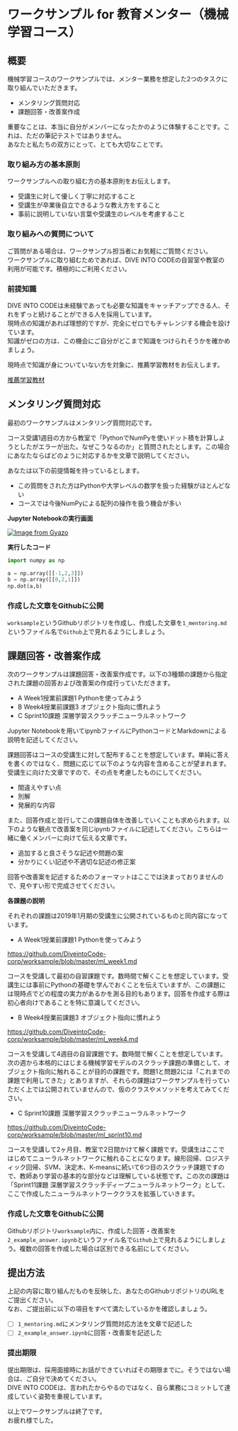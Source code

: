 # ワークサンプル for 教育メンター（機械学習コース）

## 概要

機械学習コースのワークサンプルでは、メンター業務を想定した2つのタスクに取り組んでいただきます。

- メンタリング質問対応
- 課題回答・改善案作成

重要なことは、本当に自分がメンバーになったかのように体験することです。これは、ただの筆記テストではありません。  
あなたと私たちの双方にとって、とても大切なことです。  

### 取り組み方の基本原則

ワークサンプルへの取り組む方の基本原則をお伝えします。  

- 受講生に対して優しく丁寧に対応すること
- 受講生が卒業後自立できるような教え方をすること
- 事前に説明していない言葉や受講生のレベルを考慮すること

### 取り組みへの質問について

ご質問がある場合は、ワークサンプル担当者にお気軽にご質問ください。  
ワークサンプルに取り組むためであれば、DIVE INTO CODEの自習室や教室の利用が可能です。積極的にご利用ください。

### 前提知識

DIVE INTO CODEは未経験であっても必要な知識をキャッチアップできる人、それをずっと続けることができる人を採用しています。  
現時点の知識があれば理想的ですが、完全にゼロでもチャレンジする機会を設けています。  
知識がゼロの方は、この機会にご自分がどこまで知識をつけられそうかを確かめましょう。  

現時点で知識が身についていない方を対象に、推薦学習教材をお伝えします。

[推薦学習教材](https://github.com/DiveintoCode-corp/worksample/blob/master/learning_material_machine_learning.md)

## メンタリング質問対応

最初のワークサンプルはメンタリング質問対応です。

コース受講1週目の方から教室で「PythonでNumPyを使いドット積を計算しようとしたがエラーが出た。なぜこうなるのか」と質問されたとします。この場合にあなたならばどのように対応するかを文章で説明してください。

あなたは以下の前提情報を持っているとします。

- この質問をされた方はPythonや大学レベルの数学を扱った経験がほとんどない
- コースでは今後NumPyによる配列の操作を扱う機会が多い

**Jupyter Notebookの実行画面**

[![Image from Gyazo](https://t.gyazo.com/teams/diveintocode/e9e3c6e91b7d4abd99001aa0848e4059.png)](https://diveintocode.gyazo.com/e9e3c6e91b7d4abd99001aa0848e4059)

**実行したコード**

```py
import numpy as np

a = np.array([[-1,2,3]])
b = np.array([[0,2,1]])
np.dot(a,b)
```

### 作成した文章をGithubに公開

`worksample`というGithubリポジトリを作成し、作成した文章を`1_mentoring.md`というファイル名で`Github`上で見れるようにしましょう。

## 課題回答・改善案作成

次のワークサンプルは課題回答・改善案作成です。以下の3種類の課題から指定された課題の回答および改善案の作成行っていただきます。

- A Week1授業前課題1 Pythonを使ってみよう
- B Week4授業前課題3 オブジェクト指向に慣れよう
- C Sprint10課題 深層学習スクラッチニューラルネットワーク

Jupyter Notebookを用いてipynbファイルにPythonコードとMarkdownによる説明を記述してください。

課題回答はコースの受講生に対して配布することを想定しています。単純に答えを書くのではなく、問題に応じて以下のような内容を含めることが望まれます。受講生に向けた文章ですので、その点を考慮したものにしてください。

- 間違えやすい点
- 別解
- 発展的な内容

また、回答作成と並行してこの課題自体を改善していくことも求められます。以下のような観点で改善案を同じipynbファイルに記述してください。こちらは一緒に働くメンバーに向けて伝える文章です。

- 追加すると良さそうな記述や問題の案
- 分かりにくい記述や不適切な記述の修正案

回答や改善案を記述するためのフォーマットはここでは決まっておりませんので、見やすい形で完成させてください。

**各課題の説明**

それぞれの課題は2019年1月期の受講生に公開されているものと同内容になっています。

- A Week1授業前課題1 Pythonを使ってみよう

https://github.com/DiveintoCode-corp/worksample/blob/master/ml_week1.md

コースを受講して最初の自習課題です。数時間で解くことを想定しています。受講生には事前にPythonの基礎を学んでおくことを伝えていますが、この課題には現時点でどの程度の実力があるかを測る目的もあります。回答を作成する際は初心者向けであることを特に意識してください。

- B Week4授業前課題3 オブジェクト指向に慣れよう

https://github.com/DiveintoCode-corp/worksample/blob/master/ml_week4.md

コースを受講して4週目の自習課題です。数時間で解くことを想定しています。次の週から本格的にはじまる機械学習モデルのスクラッチ課題の準備として、オブジェクト指向に触れることが目的の課題です。問題1と問題2には「これまでの課題で利用してきた」とありますが、それらの課題はワークサンプルを行っていただく上では公開されていませんので、仮のクラスやメソッドを考えてみてください。

- C Sprint10課題 深層学習スクラッチニューラルネットワーク

https://github.com/DiveintoCode-corp/worksample/blob/master/ml_sprint10.md

コースを受講して2ヶ月目、教室で2日間かけて解く課題です。受講生はここではじめてニューラルネットワークに触れることになります。線形回帰、ロジスティック回帰、SVM、決定木、K-meansに続いて6つ目のスクラッチ課題ですので、教師あり学習の基本的な部分などは理解している状態です。この次の課題は「Sprint11課題 深層学習スクラッチディープニューラルネットワーク」として、ここで作成したニューラルネットワーククラスを拡張していきます。

### 作成した文章をGithubに公開

Githubリポジトリ`worksample`内に、作成した回答・改善案を`2_example_answer.ipynb`というファイル名で`Github`上で見れるようにしましょう。複数の回答を作成した場合は区別できる名前にしてください。

## 提出方法

上記の内容に取り組んだものを反映した、あなたのGithubリポジトリのURLをご提出ください。  
なお、ご提出前に以下の項目をすべて満たしているかを確認しましょう。  

- [ ] `1_mentoring.md`にメンタリング質問対応方法を文章で記述した
- [ ] `2_example_answer.ipynb`に回答・改善案を記述した

### 提出期限

提出期限は、採用面接時にお話ができていればその期限までに。そうではない場合は、ご自分で決めてください。  
DIVE INTO CODEは、言われたからやるのではなく、自ら業務にコミットして達成していく姿勢を重視しています。  

以上でワークサンプルは終了です。  
お疲れ様でした。
